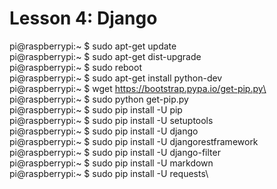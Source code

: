 # Lesson 4: Django

pi@raspberrypi:~ $ sudo apt-get update\
pi@raspberrypi:~ $ sudo apt-get dist-upgrade\
pi@raspberrypi:~ $ sudo reboot\
pi@raspberrypi:~ $ sudo apt-get install python-dev\
pi@raspberrypi:~ $ wget https://bootstrap.pypa.io/get-pip.py\
pi@raspberrypi:~ $ sudo python get-pip.py\
pi@raspberrypi:~ $ sudo pip install -U pip\
pi@raspberrypi:~ $ sudo pip install -U setuptools\
pi@raspberrypi:~ $ sudo pip install -U django\
pi@raspberrypi:~ $ sudo pip install -U djangorestframework\
pi@raspberrypi:~ $ sudo pip install -U django-filter\
pi@raspberrypi:~ $ sudo pip install -U markdown\
pi@raspberrypi:~ $ sudo pip install -U requests\
